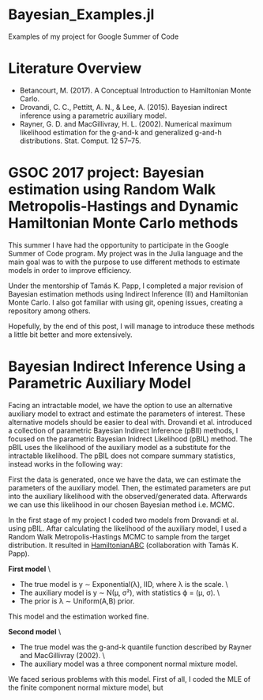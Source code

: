 # Bayesian_Examples.jl
Examples of my project for Google Summer of Code

# Literature Overview
  * Betancourt, M. (2017). A Conceptual Introduction to Hamiltonian Monte Carlo.
  * Drovandi, C. C., Pettitt, A. N., & Lee, A. (2015). Bayesian indirect inference using a parametric auxiliary model. 
  * Rayner, G. D. and MacGillivray, H. L. (2002). Numerical maximum likelihood estimation for the g-and-k and generalized g-and-h distributions. Stat. Comput. 12 57–75.

# GSOC 2017 project: Bayesian estimation using Random Walk Metropolis-Hastings and Dynamic Hamiltonian Monte Carlo methods

This summer I have had the opportunity to participate in the Google Summer of Code program. My project was in the Julia language and the main goal was to  with the purpose to use different methods to estimate models in order to improve efficiency. 

Under the mentorship of Tamás K. Papp, I completed a major revision of Bayesian estimation methods using Indirect Inference (II) and Hamiltonian Monte Carlo. I also got familiar with using git, opening issues, creating a repository among others. 

Hopefully, by the end of this post, I will manage to introduce these methods a little bit better and more extensively.

# Bayesian Indirect Inference Using a Parametric Auxiliary Model

Facing an intractable model, we have the option to use an alternative auxiliary model to extract and estimate the parameters of interest. These alternative models should be easier to deal with. Drovandi et al. introduced a collection of parametric Bayesian Indirect Inference (pBII) methods, I focused on the parametric Bayesian Inidrect Likelihood (pBIL) method. The pBIL uses the likelihood of the auxiliary model as a substitute for the intractable likelihood. The pBIL does not compare summary statistics, instead works in the following way: 

First the data is generated, once we have the data, we can estimate the parameters of the auxiliary model. Then, the estimated parameters are put into the auxiliary likelihood with the observed/generated data. Afterwards we can use this likelihood in our chosen Bayesian method i.e. MCMC. 

In the first stage of my project I coded two models from Drovandi et al. using pBIL. Aftar calculating the likelihood of the auxiliary model, I used a Random Walk Metropolis-Hastings MCMC to sample from the target distribution. It resulted in [HamiltonianABC](https://github.com/tpapp/HamiltonianABC.jl/) (collaboration with Tamás K. Papp).

**First model** \
  * The true model is y ∼ Exponential(λ), IID, where λ is the scale. \
  * The auxiliary model is y ∼ N(μ, σ²), with statistics ϕ = (μ, σ). \
  * The prior is λ ∼ Uniform(A,B) prior. 

This model and the estimation worked fine.

**Second model** \
  * The true model was the g-and-k quantile function described by Rayner and MacGillivray (2002). \
  * The auxiliary model was a three component normal mixture model. 

We faced serious problems with this model. First of all, I coded the MLE of the finite component normal mixture model, but 









